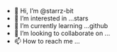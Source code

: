 - 👋 Hi, I’m @starrz-bit
- 👀 I’m interested in ...stars
- 🌱 I’m currently learning ...github
- 💞️ I’m looking to collaborate on ...
- 📫 How to reach me ...

<!---
starrz-bit/starrz-bit is a ✨ special ✨ repository because its `README.md` (this file) appears on your GitHub profile.
You can click the Preview link to take a look at your changes.
--->
